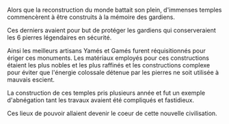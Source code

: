 
Alors que la reconstruction du monde battait son plein, d'immenses temples commencèrent à être construits à la mémoire des gardiens.

  

Ces derniers avaient pour but de protéger les gardiens qui conserveraient les 6 pierres légendaires en sécurité.

Ainsi les meilleurs artisans Yamés et Gamés furent réquisitionnés pour ériger ces monuments. Les matériaux employés pour ces constructions étaient les plus nobles et les plus raffinés et les constructions complexe pour éviter que l'énergie colossale détenue par les pierres ne soit utilisée à mauvais escient.

  

La construction de ces temples pris plusieurs année et fut un exemple d'abnégation tant les travaux avaient été compliqués et fastidieux.

Ces lieux de pouvoir allaient devenir le coeur de cette nouvelle civilisation.